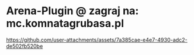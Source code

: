 # Arena-Plugin @ zagraj na: mc.komnatagrubasa.pl
https://github.com/user-attachments/assets/7a385cae-e4e7-4930-adc2-de502fb520be

